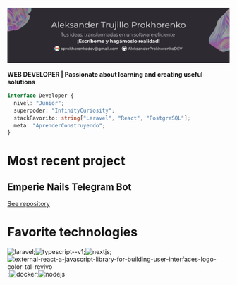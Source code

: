 ![banner](https://github.com/AleksanderProkhorenkoDEV/AleksanderProkhorenkoDEV/blob/main/BannerLinkedin.jpg)


**WEB DEVELOPER |  Passionate about learning and creating useful solutions**

```typescript
interface Developer {
  nivel: "Junior";
  superpoder: "InfinityCuriosity";
  stackFavorito: string["Laravel", "React", "PostgreSQL"];
  meta: "AprenderConstruyendo";
}
```
# Most recent project

## Emperie Nails Telegram Bot

[See repository](https://github.com/AleksanderProkhorenkoDEV/Emperie-ClassBot)

# Favorite technologies

<img width="48" height="48" src="https://img.icons8.com/fluency/48/laravel.png" alt="laravel"/>;<img width="48" height="48" src="https://img.icons8.com/fluency/48/typescript--v1.png" alt="typescript--v1"/>;<img width="48" height="48" src="https://img.icons8.com/fluency/48/nextjs.png" alt="nextjs"/>;<img width="24" height="24" src="https://img.icons8.com/external-tal-revivo-color-tal-revivo/24/external-react-a-javascript-library-for-building-user-interfaces-logo-color-tal-revivo.png" alt="external-react-a-javascript-library-for-building-user-interfaces-logo-color-tal-revivo"/>;<img width="48" height="48" src="https://img.icons8.com/fluency/48/docker.png" alt="docker"/>;<img width="50" height="50" src="https://img.icons8.com/color/50/nodejs.png" alt="nodejs"/>

